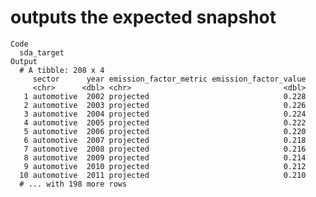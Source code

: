 # outputs the expected snapshot

    Code
      sda_target
    Output
      # A tibble: 208 x 4
         sector      year emission_factor_metric emission_factor_value
         <chr>      <dbl> <chr>                                  <dbl>
       1 automotive  2002 projected                              0.228
       2 automotive  2003 projected                              0.226
       3 automotive  2004 projected                              0.224
       4 automotive  2005 projected                              0.222
       5 automotive  2006 projected                              0.220
       6 automotive  2007 projected                              0.218
       7 automotive  2008 projected                              0.216
       8 automotive  2009 projected                              0.214
       9 automotive  2010 projected                              0.212
      10 automotive  2011 projected                              0.210
      # ... with 198 more rows

